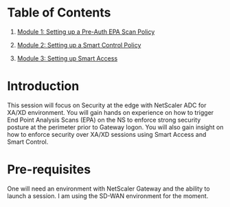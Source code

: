 # Table of Contents

1. [Module 1: Setting up a Pre-Auth EPA Scan Policy](./Module1)

2. [Module 2: Setting up a Smart Control Policy](./Module2)

3. [Module 3: Setting up Smart Access](./Module3)

# Introduction

This session will focus on Security at the edge with NetScaler ADC for XA/XD environment. You will gain hands on experience on how to trigger End Point Analysis Scans (EPA) on the NS to enforce strong security posture at the perimeter prior to Gateway logon. You will also gain insight on how to enforce security over XA/XD sessions using Smart Access and Smart Control.

# Pre-requisites

One will need an environment with NetScaler Gateway and the ability to launch a session. I am using the SD-WAN environment for the moment.